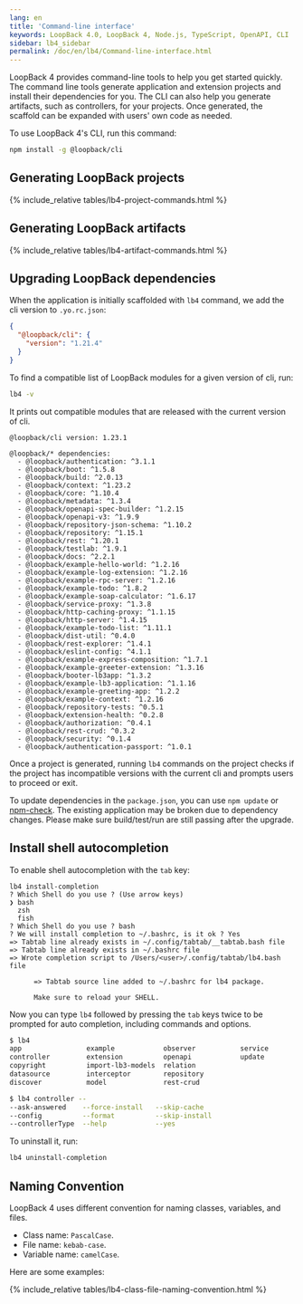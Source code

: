```yaml
---
lang: en
title: 'Command-line interface'
keywords: LoopBack 4.0, LoopBack 4, Node.js, TypeScript, OpenAPI, CLI
sidebar: lb4_sidebar
permalink: /doc/en/lb4/Command-line-interface.html
---
```


LoopBack 4 provides command-line tools to help you get started quickly. The
command line tools generate application and extension projects and install their
dependencies for you. The CLI can also help you generate artifacts, such as
controllers, for your projects. Once generated, the scaffold can be expanded
with users' own code as needed.

To use LoopBack 4's CLI, run this command:

```sh
npm install -g @loopback/cli
```

## Generating LoopBack projects

{% include_relative tables/lb4-project-commands.html %}

## Generating LoopBack artifacts

{% include_relative tables/lb4-artifact-commands.html %}

## Upgrading LoopBack dependencies

When the application is initially scaffolded with `lb4` command, we add the cli
version to `.yo.rc.json`:

```json
{
  "@loopback/cli": {
    "version": "1.21.4"
  }
}
```

To find a compatible list of LoopBack modules for a given version of cli, run:

```sh
lb4 -v
```

It prints out compatible modules that are released with the current version of
cli.

```
@loopback/cli version: 1.23.1

@loopback/* dependencies:
  - @loopback/authentication: ^3.1.1
  - @loopback/boot: ^1.5.8
  - @loopback/build: ^2.0.13
  - @loopback/context: ^1.23.2
  - @loopback/core: ^1.10.4
  - @loopback/metadata: ^1.3.4
  - @loopback/openapi-spec-builder: ^1.2.15
  - @loopback/openapi-v3: ^1.9.9
  - @loopback/repository-json-schema: ^1.10.2
  - @loopback/repository: ^1.15.1
  - @loopback/rest: ^1.20.1
  - @loopback/testlab: ^1.9.1
  - @loopback/docs: ^2.2.1
  - @loopback/example-hello-world: ^1.2.16
  - @loopback/example-log-extension: ^1.2.16
  - @loopback/example-rpc-server: ^1.2.16
  - @loopback/example-todo: ^1.8.2
  - @loopback/example-soap-calculator: ^1.6.17
  - @loopback/service-proxy: ^1.3.8
  - @loopback/http-caching-proxy: ^1.1.15
  - @loopback/http-server: ^1.4.15
  - @loopback/example-todo-list: ^1.11.1
  - @loopback/dist-util: ^0.4.0
  - @loopback/rest-explorer: ^1.4.1
  - @loopback/eslint-config: ^4.1.1
  - @loopback/example-express-composition: ^1.7.1
  - @loopback/example-greeter-extension: ^1.3.16
  - @loopback/booter-lb3app: ^1.3.2
  - @loopback/example-lb3-application: ^1.1.16
  - @loopback/example-greeting-app: ^1.2.2
  - @loopback/example-context: ^1.2.16
  - @loopback/repository-tests: ^0.5.1
  - @loopback/extension-health: ^0.2.8
  - @loopback/authorization: ^0.4.1
  - @loopback/rest-crud: ^0.3.2
  - @loopback/security: ^0.1.4
  - @loopback/authentication-passport: ^1.0.1
```

Once a project is generated, running `lb4` commands on the project checks if the
project has incompatible versions with the current cli and prompts users to
proceed or exit.

To update dependencies in the `package.json`, you can use `npm update` or
[npm-check](https://www.npmjs.com/package/npm-check). The existing application
may be broken due to dependency changes. Please make sure build/test/run are
still passing after the upgrade.

## Install shell autocompletion

To enable shell autocompletion with the `tab` key:

```
lb4 install-completion
? Which Shell do you use ? (Use arrow keys)
❯ bash
  zsh
  fish
? Which Shell do you use ? bash
? We will install completion to ~/.bashrc, is it ok ? Yes
=> Tabtab line already exists in ~/.config/tabtab/__tabtab.bash file
=> Tabtab line already exists in ~/.bashrc file
=> Wrote completion script to /Users/<user>/.config/tabtab/lb4.bash file

      => Tabtab source line added to ~/.bashrc for lb4 package.

      Make sure to reload your SHELL.
```

Now you can type `lb4` followed by pressing the `tab` keys twice to be prompted
for auto completion, including commands and options.

```sh
$ lb4
app                example            observer           service
controller         extension          openapi            update
copyright          import-lb3-models  relation
datasource         interceptor        repository
discover           model              rest-crud
```

```sh
$ lb4 controller --
--ask-answered    --force-install   --skip-cache
--config          --format          --skip-install
--controllerType  --help            --yes
```

To uninstall it, run:

```sh
lb4 uninstall-completion
```

## Naming Convention

LoopBack 4 uses different convention for naming classes, variables, and files.

- Class name: `PascalCase`.
- File name: `kebab-case`.
- Variable name: `camelCase`.

Here are some examples:

{% include_relative tables/lb4-class-file-naming-convention.html %}
